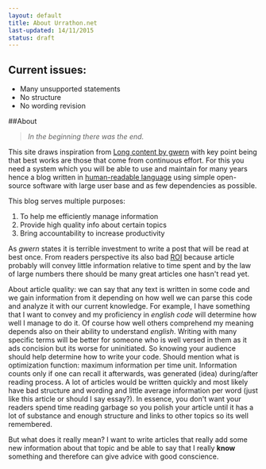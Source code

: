 ```yaml
---
layout: default
title: About Urrathon.net
last-updated: 14/11/2015
status: draft
---
```

## Current issues:
* Many unsupported statements
* No structure
* No wording revision

##About

>*In the beginning there was the end.*

This site draws inspiration from [Long content by gwern][1] with key point being that best works are those that come from continuous effort.
For this you need a system which you will be able to use and maintain for many years hence a blog written in [human-readable language][2] using simple open-source software with large user base and as few dependencies as possible.

[1]: http://gwern.net/About#long-content "gwern.net Long content"
[2]: https://en.wikipedia.org/wiki/Markdown "Markdown"

This blog serves multiple purposes:

1. To help me efficiently manage information
2. Provide high quality info about certain topics
3. Bring accountability to increase productivity

As *gwern* states it is terrible investment to write a post that will be read at best once. From readers perspective its also bad [ROI](https://en.wikipedia.org/wiki/Return_on_investment) because article probably will convey little information relative to time spent and by the law of large numbers there should be many great articles one hasn't read yet.

About article quality: we can say that any text is written in some code and we gain information from it depending on how well we can parse this code and analyze it with our current knowledge. For example, I have something that I want to convey and my proficiency in *english code* will determine how well I manage to do it. Of course how well others comprehend my meaning depends also on their ability to understand *english*. Writing with many specific terms will be better for someone who is well versed in them as it ads concision but its worse for uninitiated. So knowing your audience should help determine how to write your code. Should mention what is optimization function: maximum information per time unit. Information counts only if one can recall it afterwards, was generated (idea) during/after reading process.
A lot of articles would be written quickly and most likely have bad structure and wording and little average information per word (just like this article or should I say essay?).
In essence, you don't want your readers spend time reading garbage so you polish your article until it has a lot of substance and enough structure and links to other topics so its well remembered.

But what does it really mean? I want to write articles that really add some new information about that topic and be able to say that I really **know** something and therefore can give advice with good conscience.
